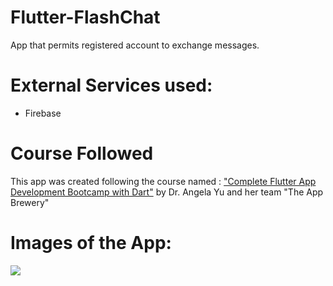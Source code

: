 # Flutter-FlashChat
 App that permits registered account to exchange messages.
 
# External Services used:
 - Firebase

# Course Followed
This app was created following the course named : <a href="https://www.udemy.com/course/flutter-bootcamp-with-dart/">"Complete Flutter App Development Bootcamp with Dart"</a> by Dr. Angela Yu and her team "The App Brewery"

# Images of the App:

<img src="https://raw.githubusercontent.com/Simonotos/Flutter-FlashChat/blob/main/appImages/1.jpg">
